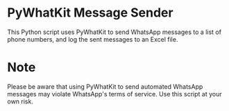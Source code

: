 # PyWhatKit Message Sender
This Python script uses PyWhatKit to send WhatsApp messages to a list of phone numbers, and log the sent messages to an Excel file.


# Note
Please be aware that using PyWhatKit to send automated WhatsApp messages may violate WhatsApp's terms of service. Use this script at your own risk.